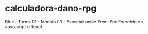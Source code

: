 # calculadora-dano-rpg

Blue - Turma 01 - Módulo 03 - Especialização Front-End
Exercício de Javascript e React.
